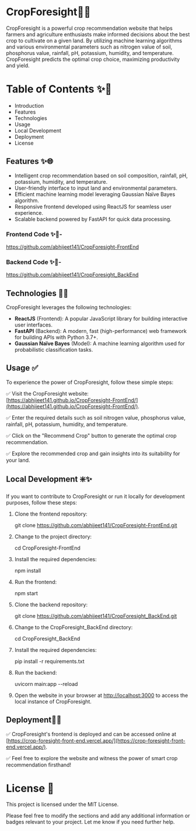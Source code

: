 # CropForesight🌾🌾

CropForesight is a powerful crop recommendation website that helps farmers and agriculture enthusiasts make informed decisions about the best crop to cultivate on a given land. By utilizing machine learning algorithms and various environmental parameters such as nitrogen value of soil, phosphorus value, rainfall, pH, potassium, humidity, and temperature. CropForesight predicts the optimal crop choice, maximizing productivity and yield.

# Table of Contents ✨📑
- Introduction
- Features
- Technologies
- Usage
- Local Development
- Deployment
- License

## Features ✨🌐

- Intelligent crop recommendation based on soil composition, rainfall, pH, potassium, humidity, and temperature.
- User-friendly interface to input land and environmental parameters.
- Efficient machine learning model leveraging Gaussian Naïve Bayes algorithm.
- Responsive frontend developed using ReactJS for seamless user experience.
- Scalable backend powered by FastAPI for quick data processing.

### Frontend Code ✨🔢-  
 https://github.com/abhijeet141/CropForesight-FrontEnd 

### Backend Code ✨🔢-    
 https://github.com/abhijeet141/CropForesight_BackEnd


## Technologies 👨‍🔧

CropForesight leverages the following technologies:

- **ReactJS** (Frontend): A popular JavaScript library for building interactive user interfaces.
- **FastAPI** (Backend): A modern, fast (high-performance) web framework for building APIs with Python 3.7+.
- **Gaussian Naïve Bayes** (Model): A machine learning algorithm used for probabilistic classification tasks.



## Usage ✅

To experience the power of CropForesight, follow these simple steps:

✅ Visit the CropForesight website: [https://abhijeet141.github.io/CropForesight-FrontEnd/](https://abhijeet141.github.io/CropForesight-FrontEnd/).

✅ Enter the required details such as soil nitrogen value, phosphorus value, rainfall, pH, potassium, humidity, and temperature.

✅ Click on the "Recommend Crop" button to generate the optimal crop recommendation.

✅ Explore the recommended crop and gain insights into its suitability for your land.

## Local Development ❇️✨

If you want to contribute to CropForesight or run it locally for development purposes, follow these steps:

1. Clone the frontend repository:

   git clone https://github.com/abhijeet141/CropForesight-FrontEnd.git
 

2. Change to the project directory:

   cd CropForesight-FrontEnd
 
3. Install the required dependencies:

   npm install
 
4. Run the frontend:

   npm start

5. Clone the backend repository:

   git clone https://github.com/abhijeet141/CropForesight_BackEnd.git

6. Change to the CropForesight_BackEnd directory:

   cd CropForesight_BackEnd
  

7. Install the required dependencies:

   pip install -r requirements.txt


8. Run the backend:

   uvicorn main:app --reload

9. Open the website in your browser at [http://localhost:3000](http://localhost:3000) to access the local instance of CropForesight.

## Deployment🚀🚀

✅ CropForesight's frontend is deployed and can be accessed online at [https://crop-foresight-front-end.vercel.app/](https://crop-foresight-front-end.vercel.app/). 

✅ Feel free to explore the website and witness the power of smart crop recommendation firsthand!


# License 🪪
This project is licensed under the MIT License.

Please feel free to modify the sections and add any additional information or badges relevant to your project. Let me know if you need further help.


